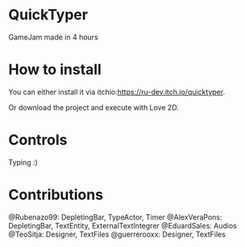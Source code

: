 # QuickTyper
 
GameJam made in 4 hours 

# How to install

You can either install it via itchio:https://ru-dev.itch.io/quicktyper.

Or download the project and execute with Love 2D.

# Controls

Typing :)

# Contributions

@Rubenazo99: DepletingBar, TypeActor, Timer 
@AlexVeraPons: DepletingBar, TextEntity, ExternalTextIntegrer
@EduardSales: Audios
@TeoSitja: Designer, TextFiles
@guerrerooxx: Designer, TextFiles
